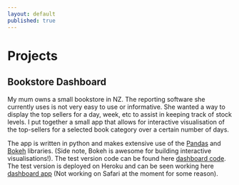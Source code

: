 ```yaml
---
layout: default
published: true
---
```


# Projects

## Bookstore Dashboard
My mum owns a small bookstore in NZ.  The reporting software she currently uses is not very easy to use or informative.  She wanted a way to display the top sellers for a day, week, etc to assist in keeping track of stock levels.  I put together a small app that allows for interactive visualisation of the top-sellers for a selected book category over a certain number of days.

The app is written in python and makes extensive use of the [Pandas](http://pandas.pydata.org) and [Bokeh](http://bokeh.pydata.org) libraries. (Side note, Bokeh is awesome for building interactive visualisations!).  The test version code can be found here [dashboard code](https://github.com/jcorb/bookstore_dashboard).  The test version is deployed on Heroku and can be seen working here [dashboard app](https://rocky-shelf-31398.herokuapp.com) (Not working on Safari at the moment for some reason).

